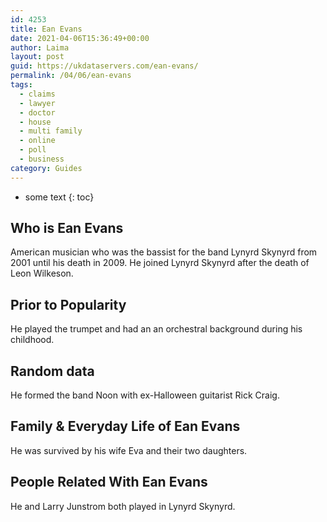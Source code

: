 ```yaml
---
id: 4253
title: Ean Evans
date: 2021-04-06T15:36:49+00:00
author: Laima
layout: post
guid: https://ukdataservers.com/ean-evans/
permalink: /04/06/ean-evans
tags:
  - claims
  - lawyer
  - doctor
  - house
  - multi family
  - online
  - poll
  - business
category: Guides
---
```


* some text
{: toc}


## Who is Ean Evans
                  
                  
                  
American musician who was the bassist for the band Lynyrd Skynyrd from 2001 until his death in 2009. He joined Lynyrd Skynyrd after the death of Leon Wilkeson.
                  
              
            
              
            
                
                
                
## Prior to Popularity
                  
                  
                  
He played the trumpet and had an an orchestral background during his childhood.
                  
              
            
              
            
                
                
                
## Random data
                  
                  
                  
He formed the band Noon with ex-Halloween guitarist Rick Craig.
                  
              
            
              
            
                
                
                
## Family & Everyday Life of Ean Evans
                  
                  
                  
He was survived by his wife Eva and their two daughters.
                  
              
            
              
            
                
                
                
## People Related With Ean Evans
                  
                  
                  
He and Larry Junstrom both played in Lynyrd Skynyrd.
                  
              
            
              
            
                
              
            
              
              
            
            
              
            
          
          
          